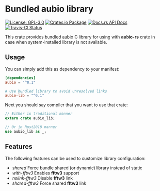 # Bundled aubio library

[![License: GPL-3.0](https://img.shields.io/badge/License-GPL--3.0-brightgreen.svg)](https://opensource.org/licenses/GPL-3.0)
[![Crates.io Package](https://img.shields.io/crates/v/aubio-lib.svg?style=popout)](https://crates.io/crates/aubio-lib)
[![Docs.rs API Docs](https://docs.rs/aubio-lib/badge.svg)](https://docs.rs/aubio-lib)
[![Travis-CI Status](https://travis-ci.com/katyo/aubio-rs.svg?branch=master)](https://travis-ci.com/katyo/aubio-rs)

This crate provides bundled [aubio](https://github.com/aubio/aubio) C library
for using with [__aubio-rs__](https://crates.io/crates/aubio-rs) crate in case
when system-installed library is not available.

## Usage

You can simply add this as dependency to your manifest:

```toml
[dependencies]
aubio = "^0.1"

# Use bundled library to avoid unresolved links
aubio-lib = "^0.1"
```

Next you should say compiler that you want to use that crate:

```rust
// Either in traditional manner
extern crate aubio_lib;

// Or in Rust2018 manner
use aubio_lib as _;
```

## Features

The following features can be used to customize library configuration:

- _shared_ Force bundle shared (or dynamic) library instead of static
- _with-fftw3_ Enables __fftw3__ support
- _nolink-fftw3_ Disable __fftw3__ link
- _shared-fftw3_ Force shared __fftw3__ link
